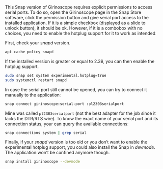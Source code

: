 This Snap version of Girinoscope requires explicit permissions to access serial ports.
To do so, open the Girinoscope page in the Snap Store software,
click the permission button and give serial port access to the installed application.
If it is a simple checkbox (displayed as a slide to unlock button), it should be ok.
However, if it is a combobox with no choices, you need to enable the hotplug support for it to work as intended:

First, check your _snapd_ version.

``` bash
apt-cache policy snapd
```

If the installed version is greater or equal to 2.39,
you can then enable the hotplug support.

``` bash
sudo snap set system experimental.hotplug=true
sudo systemctl restart snapd
```

In case the serial port still cannot be opened, you can try to connect it manually to the application:

``` bash
snap connect girinoscope:serial-port :pl2303serialport
```

Mine was called `pl2303serialport` (not the best adapter for the job since it lacks the DTR/RTS wire).
To know the exact name of your serial port and its connection status,
your can query the available connections:

``` bash
snap connections system | grep serial
```

Finally, if your _snapd_ version is too old or you don’t want to enable the experimental hotplug support,
you could also install the Snap in _devmode_.
The application won’t be confined anymore though.

``` bash
snap install girinoscope --devmode
